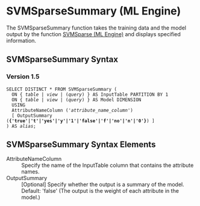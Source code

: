 <html><head></head><body><div class="nested0" aria-labelledby="ariaid-title1" topicindex="1" topicid="igx1507913009828" id="igx1507913009828"><h1 class="title topictitle1" id="ariaid-title1">SVMSparseSummary (ML Engine)</h1><div class="body conbody">
<p class="p">The SVMSparseSummary function takes the training data and the model output by the function <a href="kjz1558533259127.md#swn1507915086903">SVMSparse (ML Engine)</a> and displays specified information.</p></div><div class="topic reference nested1" aria-labelledby="ariaid-title2" topicindex="2" topicid="scu1507913089002" xml:lang="en-us" lang="en-us" id="scu1507913089002">
<h2 class="title topictitle2" id="ariaid-title2">SVMSparseSummary Syntax</h2><div class="body refbody"><div class="section" id="scu1507913089002__section_N1000E_N1000C_N10001">
<h3 class="title sectiontitle">Version 1.5</h3><pre class="pre codeblock" xml:space="preserve"><code>SELECT DISTINCT * FROM SVMSparseSummary (
  <span>ON { <var class="keyword varname">table</var> | <var class="keyword varname">view</var> | (<var class="keyword varname">query</var>) }</span> AS InputTable PARTITION BY 1
  <span>ON { <var class="keyword varname">table</var> | <var class="keyword varname">view</var> | (<var class="keyword varname">query</var>) }</span> AS Model DIMENSION
  USING
  AttributeNameColumn ('<var class="keyword varname">attribute_name_column</var>')
  [ OutputSummary (<span><b>{'true'|'t'|'yes'|'y'|'1'|'false'|'f'|'no'|'n'|'0'}</b></span>) ]
) AS <var class="keyword varname">alias</var>;</code></pre></div></div></div><div class="topic reference nested1" aria-labelledby="ariaid-title3" topicindex="3" topicid="eol1507913093114" xml:lang="en-us" lang="en-us" id="eol1507913093114">
<h2 class="title topictitle2" id="ariaid-title3">SVMSparseSummary Syntax Elements</h2><div class="body refbody"><div class="section" id="eol1507913093114__section_N10011_N1000E_N10001"><dl class="dl parml"><dt class="dt pt dlterm">AttributeNameColumn</dt><dd class="dd pd">Specify the name of the InputTable column that contains the attribute names.</dd><dt class="dt pt dlterm">OutputSummary</dt><dd class="dd pd">[Optional] Specify whether the output is a summary of the model.</dd><dd class="dd pd ddexpand">Default: 'false' (The output is the weight of each attribute in the model.)</dd></dl></div></div></div></div></body></html>
